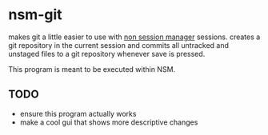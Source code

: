 nsm-git
=======

makes git a little easier to use with [non session manager](http://non.tuxfamily.org/nsm/) sessions. creates a git repository in the current session and commits all untracked and unstaged files to a git repository whenever save is pressed.

This program is meant to be executed within NSM.

TODO
----
* ensure this program actually works
* make a cool gui that shows more descriptive changes
